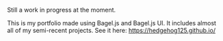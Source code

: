 Still a work in progress at the moment.

This is my portfolio made using Bagel.js and Bagel.js UI. It includes almost all of my semi-recent projects.
See it here: https://hedgehog125.github.io/
